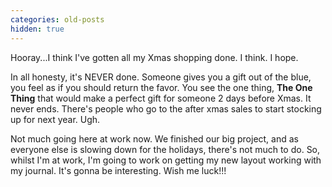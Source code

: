 ```yaml
---
categories: old-posts
hidden: true
---
```


Hooray...I think I've gotten all my Xmas shopping done. I think. I hope.

In all honesty, it's NEVER done. Someone gives you a gift out of the blue, you feel as if you should return the favor. You see the one thing, **The One Thing** that would make a perfect gift for someone 2 days before Xmas. It never ends. There's people who go to the after xmas sales to start stocking up for next year. Ugh.

Not much going here at work now. We finished our big project, and as everyone else is slowing down for the holidays, there's not much to do. So, whilst I'm at work, I'm going to work on getting my new layout working with my journal. It's gonna be interesting. Wish me luck!!!
